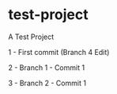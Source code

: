 # test-project
A Test Project

1 - First commit (Branch 4 Edit)

2 - Branch 1 - Commit 1

3 - Branch 2 - Commit 1